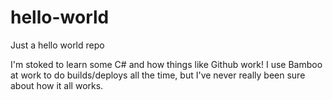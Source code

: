 # hello-world
Just a hello world repo

I'm stoked to learn some C# and how things like Github work! I use Bamboo at work to do builds/deploys all the time, but I've never really been sure about how it all works.
